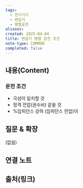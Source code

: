 ```yaml
---
tags:
  - 전기기기
  - 변압기
  - 병렬운전
aliases: 
created: 2025-04-04
title: 변압기 병렬 운전 조건
note-type: COMMON
completed: false
---
```


## 내용(Content)

### 운전 조건

- 극성이 일치할 것
- 정격 전압(권수비) 같을 것
- %임피던스 강하 (임피던스 전압)이

## 질문 & 확장

(없음)

## 연결 노트

## 출처(링크)

